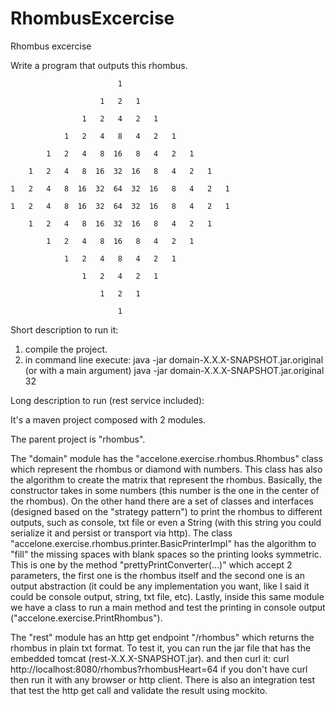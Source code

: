 # RhombusExcercise
Rhombus excercise

Write a program that outputs this rhombus.
 

                            1

                        1   2   1

                    1   2   4   2   1

                1   2   4   8   4   2   1

            1   2   4   8  16   8   4   2   1

        1   2   4   8  16  32  16   8   4   2   1

    1   2   4   8  16  32  64  32  16   8   4   2   1

    1   2   4   8  16  32  64  32  16   8   4   2   1

        1   2   4   8  16  32  16   8   4   2   1

            1   2   4   8  16   8   4   2   1

                1   2   4   8   4   2   1

                    1   2   4   2   1

                        1   2   1

                            1





Short description to run it:

1) compile the project.
2) in command line execute:
 java -jar domain-X.X.X-SNAPSHOT.jar.original
        (or with a main argument)
 java -jar domain-X.X.X-SNAPSHOT.jar.original 32






Long description to run (rest service included):

It's a maven project composed with 2 modules.

The parent project is "rhombus".

The "domain" module has the  "accelone.exercise.rhombus.Rhombus" class which represent the rhombus or diamond with numbers. This class has also the algorithm to create the matrix that represent the rhombus. Basically, the constructor takes in some numbers (this number is the one in the center of the rhombus).
On the other hand there are a set of classes and interfaces (designed based on the "strategy pattern") to print the rhombus to different outputs, such as console, txt file or even a String (with this string you could serialize it and persist or transport via http). The class "accelone.exercise.rhombus.printer.BasicPrinterImpl" has the algorithm to "fill" the missing spaces with blank spaces so the printing looks symmetric. This is one by the method "prettyPrintConverter(...)" which accept 2 parameters, the first one is the rhombus itself and the second one is an output abstraction (it could be any implementation you want, like I said it could be console output, string, txt file, etc).
Lastly, inside this same module we have a class to run a main method and test the printing in console output ("accelone.exercise.PrintRhombus").

The "rest" module has an http get endpoint "/rhombus" which returns the rhombus in plain txt format. To test it, you can run the jar file that has the embedded tomcat (rest-X.X.X-SNAPSHOT.jar). and then curl it: curl http://localhost:8080/rhombus?rhombusHeart=64 if you don't have curl then run it with any browser or http client.
There is also an integration test that test the http get call and validate the result using mockito.   

